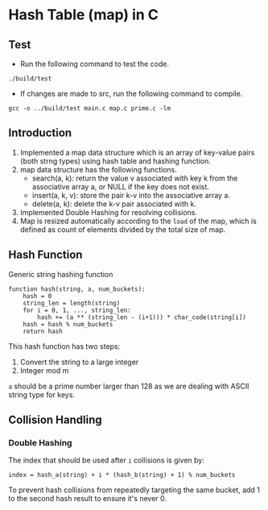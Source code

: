 # Hash Table (map) in C
## Test
- Run the following command to test the code.
```terminal
./build/test
```
- If changes are made to src, run the following command to compile.
```terminal
gcc -o ../build/test main.c map.c prime.c -lm
```

## Introduction
1. Implemented a map data structure which is an array of key-value pairs (both strng types) using hash table and hashing function.
1. map data structure has the following functions.
    - search(a, k): return the value v associated with key k from the associative array a, or NULL if the key does not exist.
    - insert(a, k, v): store the pair k-v into the associative array a.
    - delete(a, k): delete the k-v pair associated with k.
1. Implemented Double Hashing for resolving collisions.
1. Map is resized automatically according to the `load` of the map, which is defined as count of elements divided by the total size of map.

## Hash Function
Generic string hashing function
```
function hash(string, a, num_buckets):
    hash = 0
    string_len = length(string)
    for i = 0, 1, ..., string_len:
        hash += (a ** (string_len - (i+1))) * char_code(string[i])
    hash = hash % num_buckets
    return hash
```
This hash function has two steps:

1. Convert the string to a large integer
2. Integer mod m

`a` should be a prime number larger than 128 as we are dealing with ASCII string type for keys.

## Collision Handling
### Double Hashing
The index that should be used after `i` collisions is given by:
```
index = hash_a(string) + i * (hash_b(string) + 1) % num_buckets
```
To prevent hash collisions from repeatedly targeting the same bucket, add 1 to the second hash result to ensure it's never 0.

